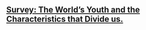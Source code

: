 ## [Survey: The World’s Youth and the Characteristics that Divide us.](https://medium.com/@malgamves/survey-the-worlds-youth-and-the-characteristics-that-divide-us-9222a29678b4)

